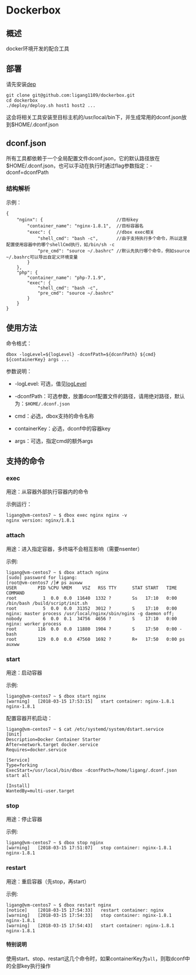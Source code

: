 # Dockerbox

## 概述

docker环境开发的配合工具

## 部署

请先安装[dep](https://golang.github.io/dep/)

```
git clone git@github.com:ligang1109/dockerbox.git
cd dockerbox
./deploy/deploy.sh host1 host2 ...
```

这会将相关工具安装至目标主机的/usr/local/bin下，并生成常用的dconf.json放到$HOME/.dconf.json

## dconf.json

所有工具都依赖于一个全局配置文件dconf.json，它的默认路径放在$HOME/.dconf.json，也可以手动在执行时通过flag参数指定：-dconf=dconfPath

### 结构解析

示例：
```
{
    "nginx": {                            //目标key
        "container_name": "nginx-1.8.1",  //目标容器名
        "exec": {                         //dbox exec相关
            "shell_cmd": "bash -c",       //由于支持执行多个命令，所以这里配置使用容器中的哪个shellCmd执行，如/bin/sh -c
            "pre_cmd": "source ~/.bashrc" //默认先执行哪个命令，例如source ~/.bashrc可以导出自定义环境变量
        }
    },
    "php": {
        "container_name": "php-7.1.9",
        "exec": {
            "shell_cmd": "bash -c",
            "pre_cmd": "source ~/.bashrc"
        }
    }
}
```

## 使用方法

命令格式：

```
dbox -logLevel=${logLevel} -dconfPath=${dconfPath} ${cmd} ${containerKey} args ...
```

参数说明：

- -logLevel: 可选，值见[logLevel](https://github.com/goinbox/golog/blob/master/base.go)

- -dconfPath：可选参数，放置dconf配置文件的路径，请用绝对路径，默认为：`$HOME/.dconf.json`

- cmd：必选，dbox支持的命令名称

- containerKey：必选，dconf中的容器key

- args：可选，指定cmd的额外args

## 支持的命令

### exec

用途：从容器外部执行容器内的命令

示例运行：

```
ligang@vm-centos7 ~ $ dbox exec nginx nginx -v
nginx version: nginx/1.8.1
```

### attach

用途：进入指定容器，多终端不会相互影响（需要nsenter）

示例:
```
ligang@vm-centos7 ~ $ dbox attach nginx
[sudo] password for ligang: 
[root@vm-centos7 /]# ps auxww
USER        PID %CPU %MEM    VSZ   RSS TTY      STAT START   TIME COMMAND
root          1  0.0  0.0  11640  1332 ?        Ss   17:10   0:00 /bin/bash /build/script/init.sh
root          5  0.0  0.0  31352  3012 ?        S    17:10   0:00 nginx: master process /usr/local/nginx/sbin/nginx -g daemon off;
nobody        6  0.0  0.1  34756  4656 ?        S    17:10   0:00 nginx: worker process
root        116  0.0  0.0  11880  1904 ?        S    17:50   0:00 -bash
root        129  0.0  0.0  47560  1692 ?        R+   17:50   0:00 ps auxww
```

### start

用途：启动容器

示例:
```
ligang@vm-centos7 ~ $ dbox start nginx
[warning]	[2018-03-15 17:53:15]	start container: nginx-1.8.1
nginx-1.8.1
```

配置容器开机启动：
```
ligang@vm-centos7 ~ $ cat /etc/systemd/system/dstart.service 
[Unit]
Description=Docker Container Starter
After=network.target docker.service
Requires=docker.service

[Service]
Type=forking
ExecStart=/usr/local/bin/dbox -dconfPath=/home/ligang/.dconf.json start all

[Install]
WantedBy=multi-user.target
```

### stop

用途：停止容器

示例:
```
ligang@vm-centos7 ~ $ dbox stop nginx
[warning]	[2018-03-15 17:51:07]	stop container: nginx-1.8.1
nginx-1.8.1
```

### restart

用途：重启容器（先stop，再start）

示例:
```
ligang@vm-centos7 ~ $ dbox restart nginx
[notice]	[2018-03-15 17:54:33]	restart container: nginx
[warning]	[2018-03-15 17:54:33]	stop container: nginx-1.8.1
nginx-1.8.1
[warning]	[2018-03-15 17:54:43]	start container: nginx-1.8.1
nginx-1.8.1
```

#### 特别说明

使用start、stop、restart这几个命令时，如果containerKey为`all`，则取dconf中的全部key执行操作